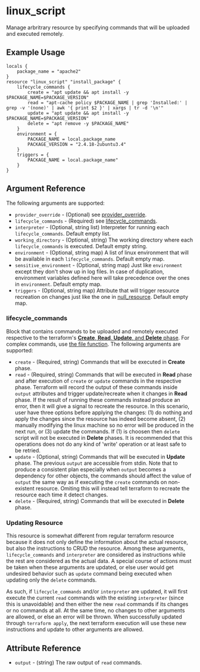 # linux_script

Manage arbritrary resource by specifying commands that will be uploaded and executed remotely.

## Example Usage

```hcl
locals {
    package_name = "apache2"
}
resource "linux_script" "install_package" {
    lifecycle_commands {
        create = "apt update && apt install -y $PACKAGE_NAME=$PACKAGE_VERSION"
        read = "apt-cache policy $PACKAGE_NAME | grep 'Installed:' | grep -v '(none)' | awk '{ print $2 }' | xargs | tr -d '\n'"
        update = "apt update && apt install -y $PACKAGE_NAME=$PACKAGE_VERSION"
        delete = "apt remove -y $PACKAGE_NAME"
    }
    environment = {
        PACKAGE_NAME = local.package_name
        PACKAGE_VERSION = "2.4.18-2ubuntu3.4"
    }
    triggers = {
        PACKAGE_NAME = local.package_name"
    }
}
```

## Argument Reference

The following arguments are supported:

- `provider_override` - (Optional) see [provider_override](../#provider-override).
- `lifecycle_commands` - (Required) see [lifecycle_commands](#lifecycle_commands).
- `interpreter` - (Optional, string list) Interpreter for running each `lifecycle_commands`. Default empty list.
- `working_directory` - (Optional, string) The working directory where each `lifecycle_commands` is executed. Default empty string.
- `environment` - (Optional, string map) A list of linux environment that will be available in each `lifecycle_commands`. Default empty map.
- `sensitive_environment` - (Optional, string map) Just like `environment` except they don't show up in log files. In case of duplication,  environment variables defined here will take precedence over the ones in `environment`. Default empty map.
- `triggers` - (Optional, string map) Attribute that will trigger resource recreation on changes just like the one in [null_resource](https://registry.terraform.io/providers/hashicorp/null/latest/docs/resources/resource#triggers). Default empty map.

### lifecycle_commands

Block that contains commands to be uploaded and remotely executed respective to the terraform's [**Create**, **Read**, **Update**, and **Delete** phase](https://learn.hashicorp.com/tutorials/terraform/provider-use?in=terraform/providers). For complex commands, use [the file function](https://www.terraform.io/docs/configuration/functions/file.html). The following arguments are supported:

- `create` - (Required, string) Commands that will be executed in **Create** phase.
- `read` - (Required, string) Commands that will be executed in **Read** phase and after execution of `create` or `update` commands in the respective phase. Terraform will record the output of these commands inside `output` attributes and trigger update/recreate when it changes in **Read** phase. If the result of running these commands instead produce an error, then it will give a signal to recreate the resource. In this scenario, user have three options before applying the changes: (1) do nothing and apply the changes since the resource has indeed become absent, (2) manually modifying the linux machine so no error will be produced in the next run, or (3) update the commands. If (1) is choosen then `delete` script will not be executed in **Delete** phases. It is recommended that this operations does not do any kind of 'write' operation or at least safe to be retried.
- `update` - (Optional, string) Commands that will be executed in **Update** phase. The previous `output` are accessible from stdin. Note that to produce a consistent plan especially when `output` becomes a dependency for other objects, the commands should affect the value of `output` the same way as if executing the `create` commands on non-existent resource. Omiting this will instead tell terraform to recreate the resource each time it detect changes.
- `delete` - (Required, string) Commands that will be executed in **Delete** phase.

### Updating Resource

This resource is somewhat different from regular terraform resource because it does not only define the information about the actual resource, but also the instructions to CRUD the resource. Among these arguments, `lifecycle_commands` and `interpreter` are considered as instructions while the rest are considered as the actual data. A special course of actions must be taken when these arguments are updated, or else user would get undesired behavior such as `update` command being executed when updating only the `delete` commands.

As such, if `lifecycle_commands` and/or `interpreter` are updated, it will first execute the current `read` commands with the existing `interpreter` (since this is unavoidable) and then either the new `read` commands if its changes or no commands at all. At the same time, no changes to other arguments are allowed, or else an error will be thrown. When successfully updated through `terraform apply`, the next terraform execution will use these new instructions and update to other arguments are allowed.

## Attribute Reference

- `output` - (string) The raw output of `read` commands.
